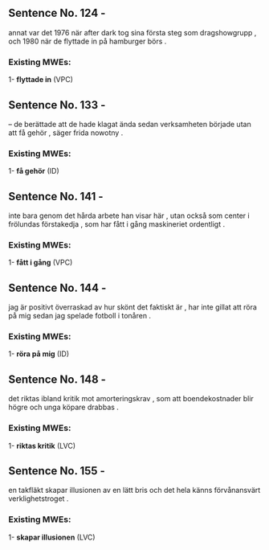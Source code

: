## Sentence No. 124 - 
annat var det 1976 när after dark tog sina första steg som dragshowgrupp , och 1980 när de flyttade in på hamburger börs . 
### Existing MWEs: 
1- **flyttade in** (VPC)
## Sentence No. 133 - 
– de berättade att de hade klagat ända sedan verksamheten började utan att få gehör , säger frida nowotny . 
### Existing MWEs: 
1- **få gehör** (ID)
## Sentence No. 141 - 
inte bara genom det hårda arbete han visar här , utan också som center i frölundas förstakedja , som har fått i gång maskineriet ordentligt . 
### Existing MWEs: 
1- **fått i gång** (VPC)
## Sentence No. 144 - 
jag är positivt överraskad av hur skönt det faktiskt är , har inte gillat att röra på mig sedan jag spelade fotboll i tonåren . 
### Existing MWEs: 
1- **röra på mig** (ID)
## Sentence No. 148 - 
det riktas ibland kritik mot amorteringskrav , som att boendekostnader blir högre och unga köpare drabbas . 
### Existing MWEs: 
1- **riktas kritik** (LVC)
## Sentence No. 155 - 
en takfläkt skapar illusionen av en lätt bris och det hela känns förvånansvärt verklighetstroget . 
### Existing MWEs: 
1- **skapar illusionen** (LVC)

